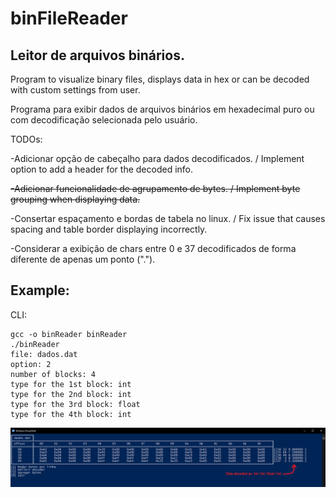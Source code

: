 # binFileReader
## Leitor de arquivos binários.

Program to visualize binary files, displays data in hex or can be decoded with custom settings from user.

Programa para exibir dados de arquivos binários em hexadecimal puro ou com decodificação selecionada pelo usuário.



TODOs:

-Adicionar opção de cabeçalho para dados decodificados. / Implement option to add a header for the decoded info.

~~-Adicionar funcionalidade de agrupamento de bytes. / Implement byte grouping when displaying data.~~

-Consertar espaçamento e bordas de tabela no linux. / Fix issue that causes spacing and table border displaying incorrectly.

-Considerar a exibição de chars entre 0 e 37 decodificados de forma diferente de apenas um ponto (".").

## Example:
CLI:
```
gcc -o binReader binReader
./binReader
file: dados.dat
option: 2
number of blocks: 4
type for the 1st block: int
type for the 2nd block: int
type for the 3rd block: float
type for the 4th block: int
```

![alt text](/example.png)
